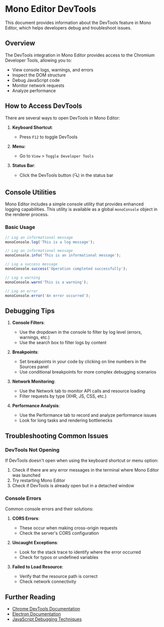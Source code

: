 # Mono Editor DevTools

This document provides information about the DevTools feature in Mono Editor, which helps developers debug and troubleshoot issues.

## Overview

The DevTools integration in Mono Editor provides access to the Chromium Developer Tools, allowing you to:

- View console logs, warnings, and errors
- Inspect the DOM structure
- Debug JavaScript code
- Monitor network requests
- Analyze performance

## How to Access DevTools

There are several ways to open DevTools in Mono Editor:

1. **Keyboard Shortcut**:
   - Press `F12` to toggle DevTools

2. **Menu**:
   - Go to `View` > `Toggle Developer Tools`

3. **Status Bar**:
   - Click the DevTools button (🔍) in the status bar

## Console Utilities

Mono Editor includes a simple console utility that provides enhanced logging capabilities. This utility is available as a global `monoConsole` object in the renderer process.

### Basic Usage

```javascript
// Log an informational message
monoConsole.log('This is a log message');

// Log an informational message
monoConsole.info('This is an informational message');

// Log a success message
monoConsole.success('Operation completed successfully');

// Log a warning
monoConsole.warn('This is a warning');

// Log an error
monoConsole.error('An error occurred');
```

## Debugging Tips

1. **Console Filters**:
   - Use the dropdown in the console to filter by log level (errors, warnings, etc.)
   - Use the search box to filter logs by content

2. **Breakpoints**:
   - Set breakpoints in your code by clicking on line numbers in the Sources panel
   - Use conditional breakpoints for more complex debugging scenarios

3. **Network Monitoring**:
   - Use the Network tab to monitor API calls and resource loading
   - Filter requests by type (XHR, JS, CSS, etc.)

4. **Performance Analysis**:
   - Use the Performance tab to record and analyze performance issues
   - Look for long tasks and rendering bottlenecks

## Troubleshooting Common Issues

### DevTools Not Opening

If DevTools doesn't open when using the keyboard shortcut or menu option:

1. Check if there are any error messages in the terminal where Mono Editor was launched
2. Try restarting Mono Editor
3. Check if DevTools is already open but in a detached window

### Console Errors

Common console errors and their solutions:

1. **CORS Errors**:
   - These occur when making cross-origin requests
   - Check the server's CORS configuration

2. **Uncaught Exceptions**:
   - Look for the stack trace to identify where the error occurred
   - Check for typos or undefined variables

3. **Failed to Load Resource**:
   - Verify that the resource path is correct
   - Check network connectivity

## Further Reading

- [Chrome DevTools Documentation](https://developers.google.com/web/tools/chrome-devtools)
- [Electron Documentation](https://www.electronjs.org/docs)
- [JavaScript Debugging Techniques](https://developer.mozilla.org/en-US/docs/Web/JavaScript/Reference/Errors)
